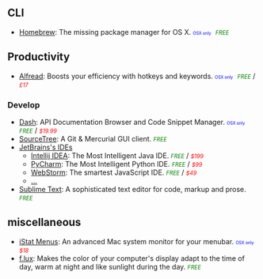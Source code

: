 <style>
    .f {font-size: 0.8em; color: green; display: inline;} .f:before {content: 'FREE'}
    .c {font-size: 0.8em; color: red; display: inline;}
    .o {font-size: 0.6em; color: blue; display: inline; font-style: normal; padding-right: 5px;}.o:before {content: 'OSX only';}
</style>

## CLI
- [Homebrew](http://brew.sh/): The missing package manager for OS X. <i class="o"></i> <i class="f"></i>

## Productivity
- [Alfread](https://www.alfredapp.com/): Boosts your efficiency with hotkeys and keywords. <i class="o"></i> <i class="f"></i> / <i class="c">£17</i>

### Develop
- [Dash](https://kapeli.com/dash): API Documentation Browser and Code Snippet Manager. <i class="o"></i> <i class="f"></i> / <i class="c">$19.99</i>
- [SourceTree](https://www.sourcetreeapp.com/): A Git & Mercurial GUI client. <i class="f"></i>
- [JetBrains's IDEs](https://www.jetbrains.com/)
    + [Intellij IDEA](https://www.jetbrains.com/idea): The Most Intelligent Java IDE. <i class="f"></i> / <i class="c">$199</i>
    + [PyCharm](https://www.jetbrains.com/pycharm): The Most Intelligent Python IDE. <i class="f"></i> / <i class="c">$99</i>
    + [WebStorm](https://www.jetbrains.com/webstorm): The smartest JavaScript IDE. <i class="f"></i> / <i class="c">$49</i>
    + [...](https://www.jetbrains.com/products.html)
- [Sublime Text](http://www.sublimetext.com/3): A sophisticated text editor for code, markup and prose. <i class="f"></i>


## miscellaneous
- [iStat Menus](https://bjango.com/mac/istatmenus/): An advanced Mac system monitor for your menubar. <i class="o"></i> <i class="c">$18</i>
- [f.lux](https://justgetflux.com/): Makes the color of your computer's display adapt to the time of day, warm at night and like sunlight during the day. <i class="f"></i>
